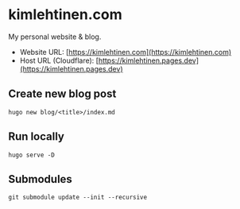 # kimlehtinen.com

My personal website & blog.

- Website URL: [https://kimlehtinen.com](https://kimlehtinen.com)
- Host URL (Cloudflare): [https://kimlehtinen.pages.dev](https://kimlehtinen.pages.dev)

## Create new blog post
```
hugo new blog/<title>/index.md
```

## Run locally
```
hugo serve -D
```

## Submodules
```
git submodule update --init --recursive
```
